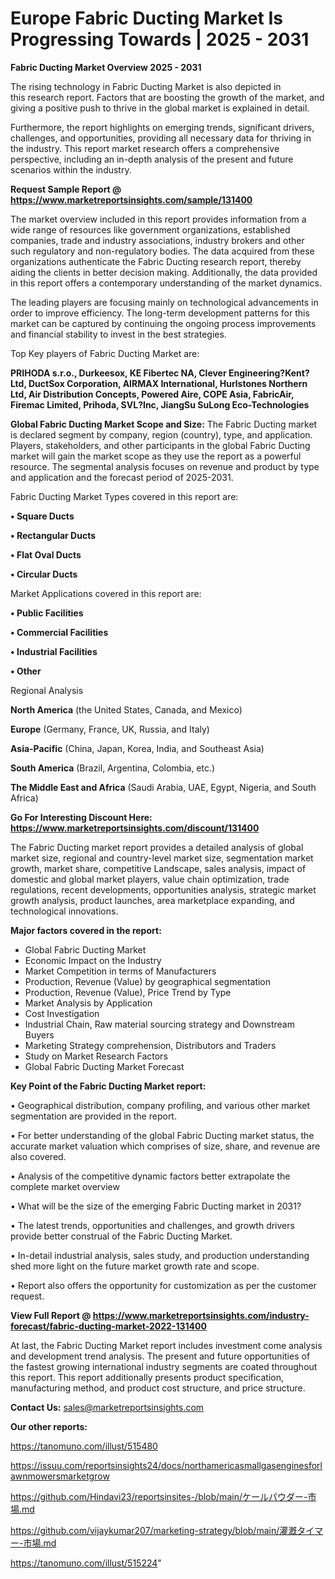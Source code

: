 # Europe Fabric Ducting Market Is Progressing Towards | 2025 - 2031

<Strong> Fabric Ducting Market Overview 2025 - 2031</strong>

The rising technology in Fabric Ducting Market is also depicted in this research report. Factors that are boosting the growth of the market, and giving a positive push to thrive in the global market is explained in detail.

Furthermore, the report highlights on emerging trends, significant drivers, challenges, and opportunities, providing all necessary data for thriving in the industry. This report market research offers a comprehensive perspective, including an in-depth analysis of the present and future scenarios within the industry.

<strong>Request Sample Report @ <a href=https://www.marketreportsinsights.com/sample/131400>https://www.marketreportsinsights.com/sample/131400</a></strong>

The market overview included in this report provides information from a wide range of resources like government organizations, established companies, trade and industry associations, industry brokers and other such regulatory and non-regulatory bodies. The data acquired from these organizations authenticate the Fabric Ducting research report, thereby aiding the clients in better decision making. Additionally, the data provided in this report offers a contemporary understanding of the market dynamics.

The leading players are focusing mainly on technological advancements in order to improve efficiency. The long-term development patterns for this market can be captured by continuing the ongoing process improvements and financial stability to invest in the best strategies.

Top Key players of Fabric Ducting Market are:

<strong>PRIHODA s.r.o., Durkeesox, KE Fibertec NA, Clever Engineering?Kent?Ltd, DuctSox Corporation, AIRMAX International, Hurlstones Northern Ltd, Air Distribution Concepts, Powered Aire, COPE Asia, FabricAir, Firemac Limited, Prihoda, SVL?Inc, JiangSu SuLong Eco-Technologies</strong>

<strong><b>Global Fabric Ducting Market Scope and Size:</b></strong>
The Fabric Ducting market is declared segment by company, region (country), type, and application. Players, stakeholders, and other participants in the global Fabric Ducting market will gain the market scope as they use the report as a powerful resource. The segmental analysis focuses on revenue and product by type and application and the forecast period of 2025-2031.

Fabric Ducting Market Types covered in this report are:

<strong>• Square Ducts

• Rectangular Ducts

• Flat Oval Ducts

• Circular Ducts</strong>

Market Applications covered in this report are:

<strong>• Public Facilities

• Commercial Facilities

• Industrial Facilities

• Other</strong> 

Regional Analysis

<strong>North America</strong> (the United States, Canada, and Mexico)

<strong>Europe</strong> (Germany, France, UK, Russia, and Italy)

<strong>Asia-Pacific</strong> (China, Japan, Korea, India, and Southeast Asia)

<strong>South America</strong> (Brazil, Argentina, Colombia, etc.)

<strong>The Middle East and Africa</strong> (Saudi Arabia, UAE, Egypt, Nigeria, and South Africa)

<strong>Go For Interesting Discount Here: <a href=https://www.marketreportsinsights.com/discount/131400>https://www.marketreportsinsights.com/discount/131400</a></strong>

The Fabric Ducting market report provides a detailed analysis of global market size, regional and country-level market size, segmentation market growth, market share, competitive Landscape, sales analysis, impact of domestic and global market players, value chain optimization, trade regulations, recent developments, opportunities analysis, strategic market growth analysis, product launches, area marketplace expanding, and technological innovations.

<strong><b>Major factors covered in the report:</b></strong>
<ul>
  <li>Global Fabric Ducting Market </li>
  <li>Economic Impact on the Industry</li>
  <li>Market Competition in terms of Manufacturers</li>
  <li>Production, Revenue (Value) by geographical segmentation</li>
  <li>Production, Revenue (Value), Price Trend by Type</li>
  <li>Market Analysis by Application</li>
  <li>Cost Investigation</li>
  <li>Industrial Chain, Raw material sourcing strategy and Downstream Buyers</li>
  <li>Marketing Strategy comprehension, Distributors and Traders</li>
  <li>Study on Market Research Factors</li>
  <li>Global Fabric Ducting Market Forecast</li>
</ul>

<strong><b>Key Point of the Fabric Ducting Market report:</b></strong>

• Geographical distribution, company profiling, and various other market segmentation are provided in the report.

• For better understanding of the global Fabric Ducting market status, the accurate market valuation which comprises of size, share, and revenue are also covered.

• Analysis of the competitive dynamic factors better extrapolate the complete market overview

• What will be the size of the emerging Fabric Ducting market in 2031?

• The latest trends, opportunities and challenges, and growth drivers provide better construal of the Fabric Ducting Market.

• In-detail industrial analysis, sales study, and production understanding shed more light on the future market growth rate and scope.

• Report also offers the opportunity for customization as per the customer request.

<strong><b>View Full Report @ <a href=https://www.marketreportsinsights.com/industry-forecast/fabric-ducting-market-2022-131400>https://www.marketreportsinsights.com/industry-forecast/fabric-ducting-market-2022-131400</a></b></strong>


At last, the Fabric Ducting Market report includes investment come analysis and development trend analysis. The present and future opportunities of the fastest growing international industry segments are coated throughout this report. This report additionally presents product specification, manufacturing method, and product cost structure, and price structure.

<strong>Contact Us:</strong>
sales@marketreportsinsights.com

<strong>Our other reports:</strong>

<a href=https://tanomuno.com/illust/515480>https://tanomuno.com/illust/515480</a>

<a href=https://issuu.com/reportsinsights24/docs/northamericasmallgasenginesforlawnmowersmarketgrow>https://issuu.com/reportsinsights24/docs/northamericasmallgasenginesforlawnmowersmarketgrow</a>

<a href=https://github.com/Hindavi23/reportsinsites-/blob/main/ケールパウダー-市場.md>https://github.com/Hindavi23/reportsinsites-/blob/main/ケールパウダー-市場.md</a>

<a href=https://github.com/vijaykumar207/marketing-strategy/blob/main/灌漑タイマー-市場.md>https://github.com/vijaykumar207/marketing-strategy/blob/main/灌漑タイマー-市場.md</a>

<a href=https://tanomuno.com/illust/515224>https://tanomuno.com/illust/515224</a>"
